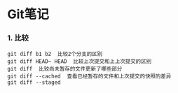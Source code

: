 Git笔记
=

### 1. 比较  
```
git diff b1 b2  比较2个分支的区别  
git diff HEAD~ HEAD  比较上次提交和上上次提交的区别  
git diff  比较尚未暂存的文件更新了哪些部分  
git diff --cached  查看已经暂存的文件和上次提交的快照的差异  
git diff --staged  
```  

